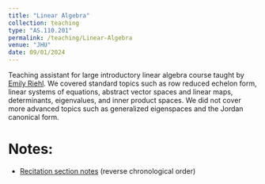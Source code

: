 ```yaml
---
title: "Linear Algebra"
collection: teaching
type: "AS.110.201"
permalink: /teaching/Linear-Algebra
venue: "JHU"
date: 09/01/2024
---
```


Teaching assistant for large introductory linear algebra course taught by [Emily Riehl](https://emilyriehl.github.io/). We covered standard topics such as row reduced echelon form, linear systems of equations, abstract vector spaces and linear maps, determinants, eigenvalues, and inner product spaces. We did not cover more advanced topics such as generalized eigenspaces and the Jordan canonical form. 

Notes:
======
* [Recitation section notes](LA-Recitation-Notes.pdf) (reverse chronological order)
